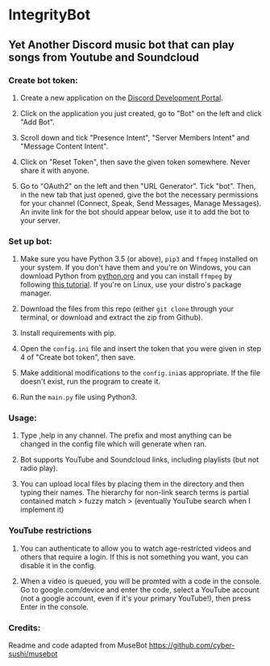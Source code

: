 # IntegrityBot

## <b>Yet Another Discord music bot that can play songs from Youtube and Soundcloud</b>

### Create bot token:

1. Create a new application on the [Discord Development Portal](https://discord.com/developers/applications).

2. Click on the application you just created, go to "Bot" on the left and click "Add Bot".

3. Scroll down and tick "Presence Intent", "Server Members Intent" and "Message Content Intent".

4. Click on "Reset Token", then save the given token somewhere. Never share it with anyone.

5. Go to "OAuth2" on the left and then "URL Generator". Tick "bot". Then, in the new tab that just opened, give the bot the necessary permissions for your channel (Connect, Speak, Send Messages, Manage Messages). An invite link for the bot should appear below, use it to add the bot to your server.

### Set up bot:

1. Make sure you have Python 3.5 (or above), `pip3` and `ffmpeg` installed on your system. If you don't have them and you're on Windows, you can download Python from [python.org](https://www.python.org/) and you can install `ffmpeg` by following [this tutorial](https://www.geeksforgeeks.org/how-to-install-ffmpeg-on-windows/). If you're on Linux, use your distro's package manager.

2. Download the files from this repo (either `git clone` through your terminal, or download and extract the zip from Github).

3. Install requirements with pip.

4. Open the `config.ini` file and insert the token that you were given in step 4 of "Create bot token", then save.

5. Make additional modifications to the `config.ini`as appropriate. If the file doesn't exist, run the program to create it.

6. Run the `main.py` file using Python3.

### Usage:

1. Type ,help in any channel. The prefix and most anything can be changed in the config file which will generate when ran.

2. Bot supports YouTube and Soundcloud links, including playlists (but not radio play).

3. You can upload local files by placing them in the directory and then typing their names. The hierarchy for non-link search terms is partial contained match > fuzzy match > (eventually YouTube search when I implement it)

### YouTube restrictions

1. You can authenticate to allow you to watch age-restricted videos and others that require a login. If this is not something you want, you can disable it in the config.

2. When a video is queued, you will be promted with a code in the console. Go to google.com/device and enter the code, select a YouTube account (not a google account, even if it's your primary YouTube!), then press Enter in the console.

### Credits:

Readme and code adapted from MuseBot
https://github.com/cyber-sushi/musebot
